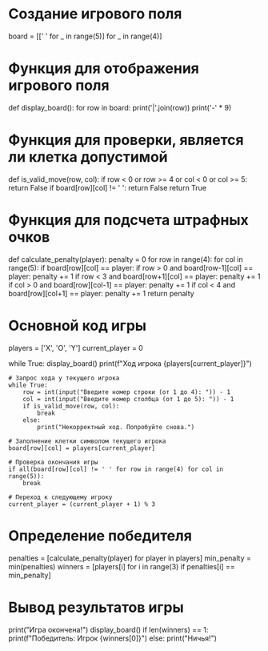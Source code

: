 

# Создание игрового поля
board = [[' ' for _ in range(5)] for _ in range(4)]

# Функция для отображения игрового поля
def display_board():
    for row in board:
        print('|'.join(row))
        print('-' * 9)

# Функция для проверки, является ли клетка допустимой
def is_valid_move(row, col):
    if row < 0 or row >= 4 or col < 0 or col >= 5:
        return False
    if board[row][col] != ' ':
        return False
    return True

# Функция для подсчета штрафных очков
def calculate_penalty(player):
    penalty = 0
    for row in range(4):
        for col in range(5):
            if board[row][col] == player:
                if row > 0 and board[row-1][col] == player:
                    penalty += 1
                if row < 3 and board[row+1][col] == player:
                    penalty += 1
                if col > 0 and board[row][col-1] == player:
                    penalty += 1
                if col < 4 and board[row][col+1] == player:
                    penalty += 1
    return penalty

# Основной код игры
players = ['X', 'O', 'Y']
current_player = 0

while True:
    display_board()
    print(f"Ход игрока {players[current_player]}")
    
    # Запрос хода у текущего игрока
    while True:
        row = int(input("Введите номер строки (от 1 до 4): ")) - 1
        col = int(input("Введите номер столбца (от 1 до 5): ")) - 1
        if is_valid_move(row, col):
            break
        else:
            print("Некорректный ход. Попробуйте снова.")
    
    # Заполнение клетки символом текущего игрока
    board[row][col] = players[current_player]
    
    # Проверка окончания игры
    if all(board[row][col] != ' ' for row in range(4) for col in range(5)):
        break
    
    # Переход к следующему игроку
    current_player = (current_player + 1) % 3

# Определение победителя
penalties = [calculate_penalty(player) for player in players]
min_penalty = min(penalties)
winners = [players[i] for i in range(3) if penalties[i] == min_penalty]

# Вывод результатов игры
print("Игра окончена!")
display_board()
if len(winners) == 1:
    print(f"Победитель: Игрок {winners[0]}")
else:
    print("Ничья!")
